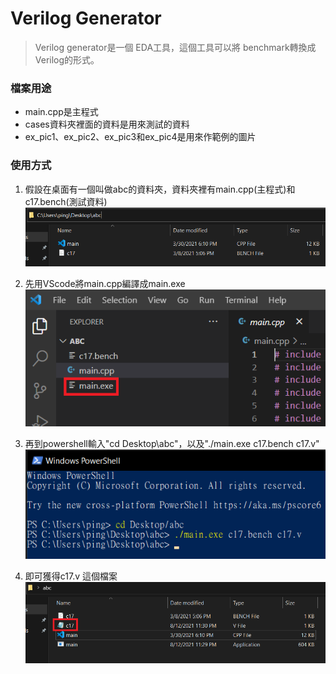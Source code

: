 # Verilog Generator

> Verilog generator是一個 EDA工具，這個工具可以將 benchmark轉換成 Verilog的形式。

### 檔案用途
  * main.cpp是主程式
  * cases資料夾裡面的資料是用來測試的資料
  * ex_pic1、ex_pic2、ex_pic3和ex_pic4是用來作範例的圖片

### 使用方式
  1. 假設在桌面有一個叫做abc的資料夾，資料夾裡有main.cpp(主程式)和c17.bench(測試資料)<br>
  ![ex_pic1](https://github.com/tplin1999/Verilog_Generator/blob/main/ex_pic1.png)
  
  2. 先用VScode將main.cpp編譯成main.exe<br>
  ![ex_pic1](https://github.com/tplin1999/Verilog_Generator/blob/main/ex_pic2.png)
  
  3. 再到powershell輸入"cd Desktop\abc"，以及"./main.exe c17.bench c17.v"<br>
  ![ex_pic1](https://github.com/tplin1999/Verilog_Generator/blob/main/ex_pic3.png)
  
  4. 即可獲得c17.v 這個檔案<br>
  ![ex_pic1](https://github.com/tplin1999/Verilog_Generator/blob/main/ex_pic4.png)
